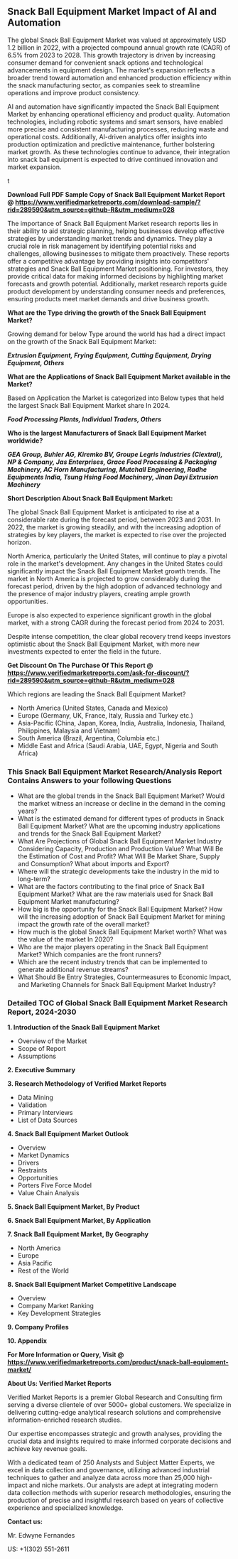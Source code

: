 <h2>Snack Ball Equipment Market Impact of AI and Automation</h2><p>The global Snack Ball Equipment Market was valued at approximately USD 1.2 billion in 2022, with a projected compound annual growth rate (CAGR) of 6.5% from 2023 to 2028. This growth trajectory is driven by increasing consumer demand for convenient snack options and technological advancements in equipment design. The market's expansion reflects a broader trend toward automation and enhanced production efficiency within the snack manufacturing sector, as companies seek to streamline operations and improve product consistency.</p><p>AI and automation have significantly impacted the Snack Ball Equipment Market by enhancing operational efficiency and product quality. Automation technologies, including robotic systems and smart sensors, have enabled more precise and consistent manufacturing processes, reducing waste and operational costs. Additionally, AI-driven analytics offer insights into production optimization and predictive maintenance, further bolstering market growth. As these technologies continue to advance, their integration into snack ball equipment is expected to drive continued innovation and market expansion.</p>t</p><p id="" class=""><strong>Download Full PDF Sample Copy of Snack Ball Equipment Market Report @ <a href="https://www.verifiedmarketreports.com/download-sample/?rid=289590&utm_source=github-R&utm_medium=028" target="_blank">https://www.verifiedmarketreports.com/download-sample/?rid=289590&utm_source=github-R&utm_medium=028</a></strong></p><p>The importance of&nbsp;Snack Ball Equipment Market research reports lies in their ability to aid strategic planning, helping businesses develop effective strategies by understanding market trends and dynamics. They play a crucial role in risk management by identifying potential risks and challenges, allowing businesses to mitigate them proactively. These reports offer a competitive advantage by providing insights into competitors' strategies and Snack Ball Equipment Market positioning. For investors, they provide critical data for making informed decisions by highlighting market forecasts and growth potential. Additionally, market research reports guide product development by understanding consumer needs and preferences, ensuring products meet market demands and drive business growth.</p><p><strong>What are the&nbsp;Type driving the growth of the Snack Ball Equipment Market?</strong></p><p id="" class="">Growing demand for below Type around the world has had a direct impact on the growth of the Snack Ball Equipment Market:</p><em><strong>Extrusion Equipment, Frying Equipment, Cutting Equipment, Drying Equipment, Others</strong></em></p><strong>What are the&nbsp;Applications&nbsp;of Snack Ball Equipment Market available in the Market?</strong></p><p id="" class="">Based on Application the Market is categorized into Below types that held the largest Snack Ball Equipment Market share In 2024.</p><em><strong>Food Processing Plants, Individual Traders, Others</strong></em></p><strong>Who is the largest Manufacturers of Snack Ball Equipment Market worldwide?</strong></p><p><em><strong>GEA Group, Buhler AG, Kiremko BV, Groupe Legris Industries (Clextral), NP & Company, Jas Enterprises, Grace Food Processing & Packaging Machinery, AC Horn Manufacturing, Mutchall Engineering, Radhe Equipments India, Tsung Hsing Food Machinery, Jinan Dayi Extrusion Machinery</strong></em></p><p id="" class=""><strong>Short Description About Snack Ball Equipment Market:</strong></p><p>The global Snack Ball Equipment Market is anticipated to rise at a considerable rate during the forecast period, between 2023 and 2031. In 2022, the market is growing steadily, and with the increasing adoption of strategies by key players, the market is expected to rise over the projected horizon.</p><p>North America, particularly the United States, will continue to play a pivotal role in the market's development. Any changes in the United States could significantly impact the Snack Ball Equipment Market growth trends. The market in North America is projected to grow considerably during the forecast period, driven by the high adoption of advanced technology and the presence of major industry players, creating ample growth opportunities.</p><p>Europe is also expected to experience significant growth in the global market, with a strong CAGR during the forecast period from 2024 to 2031.</p><p>Despite intense competition, the clear global recovery trend keeps investors optimistic about the Snack Ball Equipment Market, with more new investments expected to enter the field in the future.</p><p id="" class=""><strong>Get Discount On The Purchase Of This Report @ <a href="https://www.verifiedmarketreports.com/ask-for-discount/?rid=289590&utm_source=github-R&utm_medium=028" target="_blank">https://www.verifiedmarketreports.com/ask-for-discount/?rid=289590&utm_source=github-R&utm_medium=028</a></strong></p>Which regions are leading the Snack Ball Equipment Market?</p><ul><li>North America (United States, Canada and Mexico)</li><li>Europe (Germany, UK, France, Italy, Russia and Turkey etc.)</li><li>Asia-Pacific (China, Japan, Korea, India, Australia, Indonesia, Thailand, Philippines, Malaysia and Vietnam)</li><li>South America (Brazil, Argentina, Columbia etc.)</li><li>Middle East and Africa (Saudi Arabia, UAE, Egypt, Nigeria and South Africa)</li></ul><h3 id="" class="">This Snack Ball Equipment Market Research/Analysis Report Contains Answers to your following Questions</h3><ul><li>What are the global trends in the Snack Ball Equipment Market? Would the market witness an increase or decline in the demand in the coming years?</li><li>What is the estimated demand for different types of products in Snack Ball Equipment Market? What are the upcoming industry applications and trends for the Snack Ball Equipment Market?</li><li>What Are Projections of Global Snack Ball Equipment Market Industry Considering Capacity, Production and Production Value? What Will Be the Estimation of Cost and Profit? What Will Be Market Share, Supply and Consumption? What about imports and Export?</li><li>Where will the strategic developments take the industry in the mid to long-term?</li><li>What are the factors contributing to the final price of Snack Ball Equipment Market? What are the raw materials used for Snack Ball Equipment Market manufacturing?</li><li>How big is the opportunity for the Snack Ball Equipment Market? How will the increasing adoption of Snack Ball Equipment Market for mining impact the growth rate of the overall market?</li><li>How much is the global Snack Ball Equipment Market worth? What was the value of the market In 2020?</li><li>Who are the major players operating in the Snack Ball Equipment Market? Which companies are the front runners?</li><li>Which are the recent industry trends that can be implemented to generate additional revenue streams?</li><li>What Should Be Entry Strategies, Countermeasures to Economic Impact, and Marketing Channels for Snack Ball Equipment Market Industry?</li></ul><h3 id="" class="">Detailed TOC of Global Snack Ball Equipment Market Research Report, 2024-2030</h3><p id="" class=""><strong>1. Introduction of the Snack Ball Equipment Market</strong></p><ul><li>Overview of the Market</li><li>Scope of Report</li><li>Assumptions</li></ul><p id="" class=""><strong>2. Executive Summary</strong></p><p id="" class=""><strong>3. Research Methodology of Verified Market Reports</strong></p><ul><li>Data Mining</li><li>Validation</li><li>Primary Interviews</li><li>List of Data Sources</li></ul><p id="" class=""><strong>4. Snack Ball Equipment Market Outlook</strong></p><ul><li>Overview</li><li>Market Dynamics</li><li>Drivers</li><li>Restraints</li><li>Opportunities</li><li>Porters Five Force Model</li><li>Value Chain Analysis</li></ul><p id="" class=""><strong>5. Snack Ball Equipment Market, By Product</strong></p><p id="" class=""><strong>6. Snack Ball Equipment Market, By Application</strong></p><p id="" class=""><strong>7. Snack Ball Equipment Market, By Geography</strong></p><ul><li>North America</li><li>Europe</li><li>Asia Pacific</li><li>Rest of the World</li></ul><p id="" class=""><strong>8. Snack Ball Equipment Market Competitive Landscape</strong></p><ul><li>Overview</li><li>Company Market Ranking</li><li>Key Development Strategies</li></ul><p id="" class=""><strong>9. Company Profiles</strong></p><p id="" class=""><strong>10. Appendix</strong></p><p id="" class=""><strong>For More Information or Query, Visit @ <a href="https://www.verifiedmarketreports.com/product/snack-ball-equipment-market/" target="_blank">https://www.verifiedmarketreports.com/product/snack-ball-equipment-market/</a></strong></p><p id="" class=""><strong>About Us: Verified Market Reports</strong></p><p id="" class="">Verified Market Reports is a premier Global Research and Consulting firm serving a diverse clientele of over 5000+ global customers. We specialize in delivering cutting-edge analytical research solutions and comprehensive information-enriched research studies.</p><p id="" class="">Our expertise encompasses strategic and growth analyses, providing the crucial data and insights required to make informed corporate decisions and achieve key revenue goals.</p><p id="" class="">With a dedicated team of 250 Analysts and Subject Matter Experts, we excel in data collection and governance, utilizing advanced industrial techniques to gather and analyze data across more than 25,000 high-impact and niche markets. Our analysts are adept at integrating modern data collection methods with superior research methodologies, ensuring the production of precise and insightful research based on years of collective experience and specialized knowledge.</p><p id="" class=""><strong>Contact us:</strong></p><p id="" class="">Mr. Edwyne Fernandes</p><p id="" class="">US: +1(302) 551-2611</p>